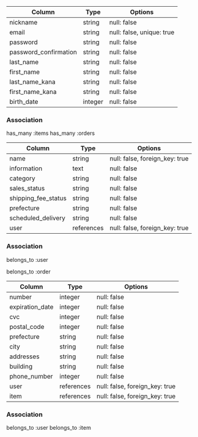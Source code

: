 <!-- usersテーブル -->
| Column             | Type   | Options                   |
| ------------------ | ------ | ----------- |
| nickname              | string  | null: false               |
| email                 | string  | null: false, unique: true |
| password              | string  | null: false               |
| password_confirmation | string  | null: false               |
| last_name             | string  | null: false               |
| first_name            | string  | null: false               |
| last_name_kana        | string  | null: false               |
| first_name_kana       | string  | null: false               |
| birth_date            | integer | null: false               |

### Association
has_many :items
has_many :orders

<!-- itemsテーブル -->
| Column             | Type   | Options                   |
| ------------------ | ------ | ----------- |
| name                | string     | null: false, foreign_key: true |
| information         | text       | null: false                    |
| category            | string     | null: false                    |
| sales_status        | string     | null: false                    |
| shipping_fee_status | string     | null: false                    |
| prefecture          | string     | null: false                    |
| scheduled_delivery  | string     | null: false                    |
| user                | references | null: false, foreign_key: true |

### Association
belongs_to :user
<!-- 33行目は必要か不明 -->
belongs_to :order 


<!-- ordersテーブル -->
| Column             | Type   | Options                   |
| ------------------ | ------ | ----------- |
| number          | integer     | null: false                    |
| expiration_date | integer     | null: false                    |
| cvc             | integer     | null: false                    |
| postal_code     | integer     | null: false                    |
| prefecture      | string      | null: false                    |
| city            | string      | null: false                    |
| addresses       | string      | null: false                    |
| building        | string      | null: false                    |
| phone_number    | integer     | null: false                    |
| user            | references  | null: false, foreign_key: true |
| item            | references  | null: false, foreign_key: true |

### Association
belongs_to :user
belongs_to :item
